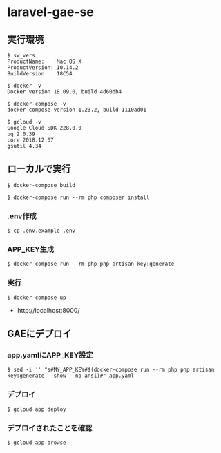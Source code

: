 # laravel-gae-se

## 実行環境
```
$ sw_vers
ProductName:    Mac OS X
ProductVersion: 10.14.2
BuildVersion:   18C54
```

```
$ docker -v
Docker version 18.09.0, build 4d60db4
```

```
$ docker-compose -v
docker-compose version 1.23.2, build 1110ad01
```

```
$ gcloud -v
Google Cloud SDK 228.0.0
bq 2.0.39
core 2018.12.07
gsutil 4.34
```

## ローカルで実行
```
$ docker-compose build
```
```
$ docker-compose run --rm php composer install
```

### .env作成
```
$ cp .env.example .env
```

### APP_KEY生成
```
$ docker-compose run --rm php php artisan key:generate
```

### 実行
```
$ docker-compose up
```
- http://localhost:8000/

## GAEにデプロイ
### app.yamlにAPP_KEY設定
```
$ sed -i '' "s#MY_APP_KEY#$(docker-compose run --rm php php artisan key:generate --show --no-ansi)#" app.yaml
```

### デプロイ
```
$ gcloud app deploy
```

### デプロイされたことを確認
```
$ gcloud app browse
```